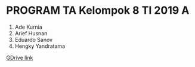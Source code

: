# PROGRAM TA Kelompok 8 TI 2019 A
1. Ade Kurnia
2. Arief Husnan
3. Eduardo Sanov
4. Hengky Yandratama

[GDrive link](https://drive.google.com/drive/folders/1_GZsgxGUNEDDBpIJB1dm_PlXtLw8_O8P)

